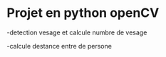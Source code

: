 # Projet en python openCV 
-detection vesage et calcule numbre de vesage <br>

-calcule destance entre de persone 
